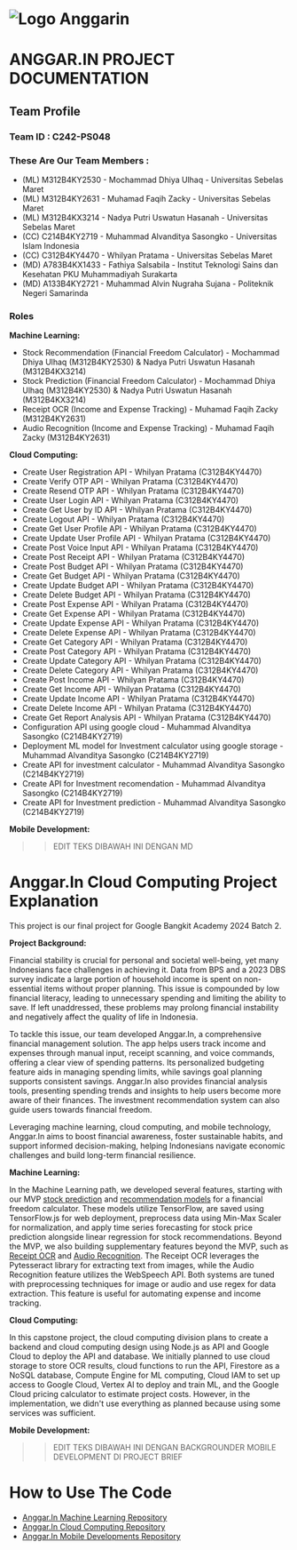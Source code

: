 # ![Logo Anggarin](https://github.com/user-attachments/assets/8a6f2ad2-2fc6-4bd4-ba68-c6674edd655b)

# ANGGAR.IN PROJECT DOCUMENTATION

## Team Profile

### Team ID : C242-PS048

### These Are Our Team Members :

* (ML) M312B4KY2530 - Mochammad Dhiya Ulhaq - Universitas Sebelas Maret
* (ML) M312B4KY2631 - Muhamad Faqih Zacky - Universitas Sebelas Maret
* (ML) M312B4KX3214 - Nadya Putri Uswatun Hasanah - Universitas Sebelas Maret
* (CC) C214B4KY2719 - Muhammad Alvanditya Sasongko - Universitas Islam Indonesia
* (CC) C312B4KY4470 - Whilyan Pratama - Universitas Sebelas Maret
* (MD) A783B4KX1433 - Fathiya Salsabila - Institut Teknologi Sains dan Kesehatan PKU Muhammadiyah Surakarta
* (MD) A133B4KY2721 - Muhammad Alvin Nugraha Sujana - Politeknik Negeri Samarinda

### Roles

**Machine Learning:**
* Stock Recommendation (Financial Freedom Calculator) - Mochammad Dhiya Ulhaq (M312B4KY2530) & Nadya Putri Uswatun Hasanah (M312B4KX3214)
* Stock Prediction (Financial Freedom Calculator) - Mochammad Dhiya Ulhaq (M312B4KY2530) & Nadya Putri Uswatun Hasanah (M312B4KX3214)
* Receipt OCR (Income and Expense Tracking) - Muhamad Faqih Zacky (M312B4KY2631)
* Audio Recognition (Income and Expense Tracking) - Muhamad Faqih Zacky (M312B4KY2631)

**Cloud Computing:** 
* Create User Registration API - Whilyan Pratama (C312B4KY4470)
* Create Verify OTP API - Whilyan Pratama (C312B4KY4470)
* Create Resend OTP API - Whilyan Pratama (C312B4KY4470)
* Create User Login API - Whilyan Pratama (C312B4KY4470)
* Create Get User by ID API - Whilyan Pratama (C312B4KY4470)
* Create Logout API - Whilyan Pratama (C312B4KY4470)
* Create Get User Profile API - Whilyan Pratama (C312B4KY4470)
* Create Update User Profile API - Whilyan Pratama (C312B4KY4470)
* Create Post Voice Input API - Whilyan Pratama (C312B4KY4470)
* Create Post Receipt API - Whilyan Pratama (C312B4KY4470)
* Create Post Budget API - Whilyan Pratama (C312B4KY4470)
* Create Get Budget API - Whilyan Pratama (C312B4KY4470)
* Create Update Budget API - Whilyan Pratama (C312B4KY4470)
* Create Delete Budget API - Whilyan Pratama (C312B4KY4470)
* Create Post Expense API - Whilyan Pratama (C312B4KY4470)
* Create Get Expense API - Whilyan Pratama (C312B4KY4470)
* Create Update Expense API - Whilyan Pratama (C312B4KY4470)
* Create Delete Expense API - Whilyan Pratama (C312B4KY4470)
* Create Get Category API - Whilyan Pratama (C312B4KY4470)
* Create Post Category API - Whilyan Pratama (C312B4KY4470)
* Create Update Category API - Whilyan Pratama (C312B4KY4470)
* Create Delete Category API - Whilyan Pratama (C312B4KY4470)
* Create Post Income API - Whilyan Pratama (C312B4KY4470)
* Create Get Income API - Whilyan Pratama (C312B4KY4470)
* Create Update Income API - Whilyan Pratama (C312B4KY4470)
* Create Delete Income API - Whilyan Pratama (C312B4KY4470)
* Create Get Report Analysis API - Whilyan Pratama (C312B4KY4470)
* Configuration API using google cloud - Muhammad Alvanditya Sasongko (C214B4KY2719)
* Deployment ML model for Investment calculator using google storage - Muhammad Alvanditya Sasongko (C214B4KY2719)
* Create API for investment calculator - Muhammad Alvanditya Sasongko (C214B4KY2719)
* Create API for Investment recomendation - Muhammad Alvanditya Sasongko (C214B4KY2719)
* Create API for Investment prediction - Muhammad Alvanditya Sasongko (C214B4KY2719)

**Mobile Development:**
>>EDIT TEKS DIBAWAH INI DENGAN MD

# Anggar.In Cloud Computing Project Explanation
This project is our final project for Google Bangkit Academy 2024 Batch 2.

**Project Background:**

Financial stability is crucial for personal and societal well-being, yet many Indonesians face challenges in achieving it. Data from BPS and a 2023 DBS survey indicate a large portion of household income is spent on non-essential items without proper planning. This issue is compounded by low financial literacy, leading to unnecessary spending and limiting the ability to save. If left unaddressed, these problems may prolong financial instability and negatively affect the quality of life in Indonesia.

To tackle this issue, our team developed Anggar.In, a comprehensive financial management solution. The app helps users track income and expenses through manual input, receipt scanning, and voice commands, offering a clear view of spending patterns. Its personalized budgeting feature aids in managing spending limits, while savings goal planning supports consistent savings. Anggar.In also provides financial analysis tools, presenting spending trends and insights to help users become more aware of their finances. The investment recommendation system can also guide users towards financial freedom.

Leveraging machine learning, cloud computing, and mobile technology, Anggar.In aims to boost financial awareness, foster sustainable habits, and support informed decision-making, helping Indonesians navigate economic challenges and build long-term financial resilience.

**Machine Learning:** 

In the Machine Learning path, we developed several features, starting with our MVP [stock prediction](https://github.com/Anggar-In/Machine-Learning/tree/main/stock_price_predictions) and [recommendation models](https://github.com/Anggar-In/Machine-Learning/tree/main/stockRecommendation) for a financial freedom calculator. These models utilize TensorFlow, are saved using TensorFlow.js for web deployment, preprocess data using Min-Max Scaler for normalization, and apply time series forecasting for stock price prediction alongside linear regression for stock recommendations. Beyond the MVP, we also building supplementary features beyond the MVP, such as [Receipt OCR](https://github.com/Anggar-In/Machine-Learning/tree/main/Receipt_OCR) and [Audio Recognition](https://github.com/Anggar-In/Machine-Learning/tree/main/AudioRecognition). The Receipt OCR leverages the Pytesseract library for extracting text from images, while the Audio Recognition feature utilizes the WebSpeech API. Both systems are tuned with preprocessing techniques for image or audio and use regex for data extraction. This feature is useful for automating expense and income tracking.

**Cloud Computing:** 

In this capstone project, the cloud computing division plans to create a backend and cloud computing design using Node.js as API and Google Cloud to deploy the API and database. We initially planned to use cloud storage to store OCR results, cloud functions to run the API, Firestore as a NoSQL database, Compute Engine for ML computing, Cloud IAM to set up access to Google Cloud, Vertex AI to deploy and train ML, and the Google Cloud pricing calculator to estimate project costs. However, in the implementation, we didn't use everything as planned because using some services was sufficient.

**Mobile Development:** 

>>EDIT TEKS DIBAWAH INI DENGAN BACKGROUNDER MOBILE DEVELOPMENT DI PROJECT BRIEF

# How to Use The Code
* [Anggar.In Machine Learning Repository](https://github.com/Anggar-In/Machine-Learning)
* [Anggar.In Cloud Computing Repository](https://github.com/Anggar-In/Cloud-Computing)
* [Anggar.In Mobile Developments Repository](https://github.com/Anggar-In/Mobile-Development)
